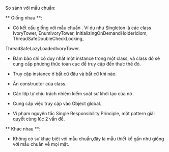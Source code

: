 So sánh với mẫu chuẩn:

** Giống nhau **:

- Có kết cấu giống với mẫu chuẩn . Ví dụ như Singleton là các class IvoryTower, EnumIvoryTower, InitializingOnDemandHolderIdiom, ThreadSafeDoubleCheckLocking,

ThreadSafeLazyLoadedIvoryTower.

- Đảm bảo chỉ có duy nhất một instance trong một class, và class đó sẽ cung cấp phương thức toàn cục để truy cập đến thực thể đó.

- Truy cập instance ở bất cứ đâu và bất cứ khi nào.

- Ẩn constructor của class.

- Các lớp tự chịu trách nhiệm kiểm soát sự khởi tạo của nó .

- Cung cấp việc truy cập vào Object global.

- Vi phạm nguyên tắc Single Responsibility Principle, một pattern giải quyết cùng lúc 2 vấn đề.

** Khác nhau **:

- Không có sự khác biệt với mẫu chuẩn,đây là mẫu thiết kế gần như giống với mẫu chuẩn về mọi mặt.
